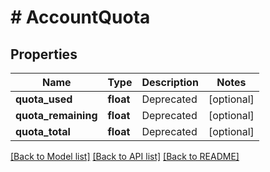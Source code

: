 # # AccountQuota

## Properties

Name | Type | Description | Notes
------------ | ------------- | ------------- | -------------
**quota_used** | **float** | Deprecated | [optional]
**quota_remaining** | **float** | Deprecated | [optional]
**quota_total** | **float** | Deprecated | [optional]

[[Back to Model list]](../../README.md#models) [[Back to API list]](../../README.md#endpoints) [[Back to README]](../../README.md)
